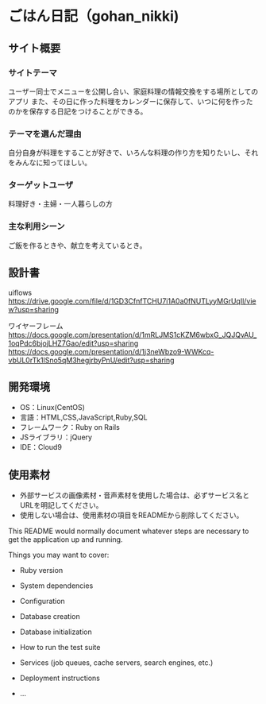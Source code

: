 # ごはん日記（gohan_nikki)

## サイト概要
### サイトテーマ
ユーザー同士でメニューを公開し合い、家庭料理の情報交換をする場所としてのアプリ
また、その日に作った料理をカレンダーに保存して、いつに何を作ったのかを保存する日記をつけることができる。

### テーマを選んだ理由
自分自身が料理をすることが好きで、いろんな料理の作り方を知りたいし、それをみんなに知ってほしい。

### ターゲットユーザ
料理好き・主婦・一人暮らしの方

### 主な利用シーン
ご飯を作るときや、献立を考えているとき。


## 設計書
uiflows
https://drive.google.com/file/d/1GD3CfnfTCHU7i1A0a0fNUTLyyMGrUqIl/view?usp=sharing

ワイヤーフレーム
https://docs.google.com/presentation/d/1mRLJMS1cKZM6wbxG_JQJQvAU_1oqPdc6bjojLHZ7Gao/edit?usp=sharing
https://docs.google.com/presentation/d/1j3neWbzo9-WWKcq-vbUL0rTk1lSno5qM3hegjrbyPnU/edit?usp=sharing



## 開発環境
- OS：Linux(CentOS)
- 言語：HTML,CSS,JavaScript,Ruby,SQL
- フレームワーク：Ruby on Rails
- JSライブラリ：jQuery
- IDE：Cloud9

## 使用素材
- 外部サービスの画像素材・音声素材を使用した場合は、必ずサービス名とURLを明記してください。
- 使用しない場合は、使用素材の項目をREADMEから削除してください。

This README would normally document whatever steps are necessary to get the
application up and running.

Things you may want to cover:

* Ruby version

* System dependencies

* Configuration

* Database creation

* Database initialization

* How to run the test suite

* Services (job queues, cache servers, search engines, etc.)

* Deployment instructions

* ...

